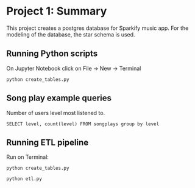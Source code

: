 # Project 1: Summary

This project creates a postgres database for Sparkify music app. For the modeling of the database, the star schema is used.

## Running Python scripts

On Jupyter Notebook click on File -> New -> Terminal

`python create_tables.py`

## Song play example queries

Number of users level most listened to.

`SELECT level, count(level) FROM songplays group by level`

## Running ETL pipeline

Run on Terminal:

`python create_tables.py`

`python etl.py`
